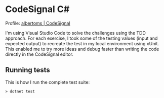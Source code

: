 # CodeSignal C#

Profile: [albertoms | CodeSignal](https://app.codesignal.com/profile/albertoms)

I'm using Visual Studio Code to solve the challenges using the TDD approach. For each exercise, I took some of the testing values (input and expected output) to recreate the test in my local environment using xUnit. This enabled me to try more ideas and debug faster than writing the code directly in the CodeSignal editor.

## Running tests

This is how I run the complete test suite:

```
> dotnet test
```
